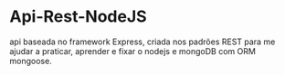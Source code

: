 # Api-Rest-NodeJS

api baseada no framework Express, criada nos padrões REST para me ajudar a praticar, aprender e fixar o nodejs e mongoDB com ORM mongoose.
